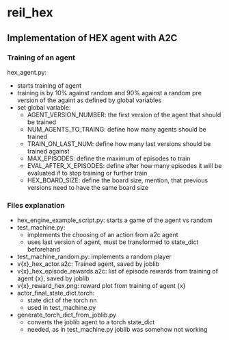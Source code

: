# reil_hex

## Implementation of HEX agent with A2C

### Training of an agent
hex_agent.py: 
 - starts training of agent
 - training is by 10% against random and 90% against a random pre version of the againt as defined by global variables
 - set global variable:
   - AGENT_VERSION_NUMBER: the first version of the agent that should be trained
   - NUM_AGENTS_TO_TRAING: define how many agents should be trained
   - TRAIN_ON_LAST_NUM: define how many last versions should be trained against
   - MAX_EPISODES: define the maximum of episodes to train
   - EVAL_AFTER_X_EPISODES: define after how many episodes it will be evaluated if to stop training or further train
   - HEX_BOARD_SIZE: define the board size, mention, that previous versions need to have the same board size

### Files explanation
 - hex_engine_example_script.py: starts a game of the agent vs random 
 - test_machine.py: 
   - implements the choosing of an action from a2c agent
   - uses last version of agent, must be transformed to state_dict beforehand
 - test_machine_random.py: implements a random player
 - v{x}_hex_actor.a2c: Trained agent, saved by joblib
 - v{x}_hex_episode_rewards.a2c: list of episode rewards from training of agent {x}, saved by joblib
 - v{x}_reward_hex.png: reward plot from training of agent {x}
 - actor_final_state_dict.torch:
   - state dict of the torch nn
   - used in test_machine.py
 - generate_torch_dict_from_joblib.py
   - converts the joblib agent to a torch state_dict
   - needed, as in test_machine.py joblib was somehow not working
